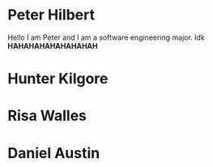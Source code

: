 # Peter Hilbert
Hello I am Peter and I am a software engineering major. Idk **HAHAHAHAHAHAHAHAH**

# Hunter Kilgore

# Risa Walles

# Daniel Austin

